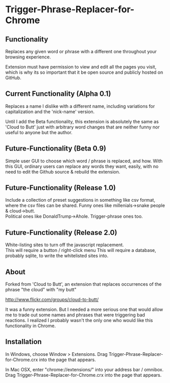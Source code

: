 
Trigger-Phrase-Replacer-for-Chrome
=============

Functionality
------------
Replaces any given word or phrase with a different one throughout your browsing experience.

Extension must have permission to view and edit all the pages you visit, which is why its so important that it be open source and publicly hosted on GitHub.  

Current Functionality (Alpha 0.1)
------------
Replaces a name I dislike with a different name, including variations for capitalization and the 'nick-name' version.

Until I add the Beta functionality, this extension is absolutely the same as 'Cloud to Butt' just with arbitrary word changes that are neither funny nor useful to anyone but the author.


Future-Functionality (Beta 0.9)
------------
Simple user GUI to choose which word / phrase is replaced, and how.
With this GUI, ordinary users can replace any words they want, easily, with no need to edit the Github source & rebuild the extension.


Future-Functionality (Release 1.0)
------------
Include a collection of preset suggestions in something like csv format, where the csv files can be shared.
Funny ones like millenials->snake people & cloud->butt.  
Political ones like DonaldTrump->Ahole.
Trigger-phrase ones too.  


Future-Functionality (Release 2.0)
------------
White-listing sites to turn off the javascript replacement.  
This will require a button / right-click menu
This will require a database, probably sqlite, to write the whitelisted sites into.


About
------------

Forked from 'Cloud to Butt', an extension that replaces occurrences of the phrase "the cloud" with "my butt"

http://www.flickr.com/groups/cloud-to-butt/

It was a funny extension. But I needed a more serious one that would allow me to trade out some names and phrases that were triggering bad reactions.  I realized I probably wasn't the only one who would like this functionality in Chrome.  


Installation
------------

In Windows, choose Window > Extensions.  Drag Trigger-Phrase-Replacer-for-Chrome.crx into the page that appears.

In Mac OSX, enter "chrome://extensions/" into your address bar / omnibox.  Drag Trigger-Phrase-Replacer-for-Chrome.crx into the page that appears.
